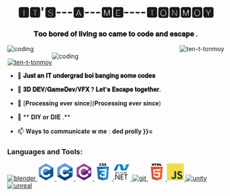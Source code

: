 <h1 align="center">🅸🆃'🆂---🅰---🅼🅴----🆃🅾🅽🅼🅾🆈</h1>
<h3 align="center">𝐓𝐨𝐨 𝐛𝐨𝐫𝐞𝐝 𝐨𝐟 𝐥𝐢𝐯𝐢𝐧𝐠 𝐬𝐨 𝐜𝐚𝐦𝐞 𝐭𝐨 𝐜𝐨𝐝𝐞 𝐚𝐧𝐝 𝐞𝐬𝐜𝐚𝐩𝐞 .</h3>

<img align="left" alt="coding" width="400" src="https://media.tenor.com/fAQ4mdg7iz4AAAAj/pixel-cat.gif">
<img align="right" alt="coding" width="400" src="https://i.pinimg.com/originals/32/44/01/324401aa18cc80c55f338dcd4674cb80.gif">
<p align="left"> <img src="https://komarev.com/ghpvc/?username=ten-t-tonmoy&label=Profile%20views&color=0e75b6&style=flat" alt="ten-t-tonmoy" /> </p>

<p align="right"> <a href="https://github.com/ryo-ma/github-profile-trophy"><img src="https://github-profile-trophy.vercel.app/?username=ten-t-tonmoy" alt="ten-t-tonmoy" /></a> </p>

- 🔭 **𝐉𝐮𝐬𝐭 𝐚𝐧 𝐈𝐓 𝐮𝐧𝐝𝐞𝐫𝐠𝐫𝐚𝐝 𝐛𝐨𝐢 𝐛𝐚𝐧𝐠𝐢𝐧𝐠 𝐬𝐨𝐦𝐞 𝐜𝐨𝐝𝐞𝐬**

- 🤝 **𝟑𝐃 𝐃𝐄𝐕/𝐆𝐚𝐦𝐞𝐃𝐞𝐯/𝐕𝐅𝐗 ? 𝐋𝐞𝐭'𝐬 𝐄𝐬𝐜𝐚𝐩𝐞 𝐭𝐨𝐠𝐞𝐭𝐡𝐞𝐫.**

- 📝 [𝐏𝐫𝐨𝐜𝐞𝐬𝐬𝐢𝐧𝐠 𝐞𝐯𝐞𝐫 𝐬𝐢𝐧𝐜𝐞](𝐏𝐫𝐨𝐜𝐞𝐬𝐬𝐢𝐧𝐠 𝐞𝐯𝐞𝐫 𝐬𝐢𝐧𝐜𝐞)

- 💬 ** 𝐃𝐈𝐘 𝐨𝐫 𝐃𝐈𝐄 .**

- 📫 𝐖𝐚𝐲𝐬 𝐭𝐨 𝐜𝐨𝐦𝐦𝐮𝐧𝐢𝐜𝐚𝐭𝐞 𝐰 𝐦𝐞 : **ded prolly }}=**

<p align="left">
</p>

<h3 align="left">Languages and Tools:</h3>
<p align="left"> <a href="https://www.blender.org/" target="_blank" rel="noreferrer"> <img src="https://download.blender.org/branding/community/blender_community_badge_white.svg" alt="blender" width="40" height="40"/> </a> <a href="https://www.cprogramming.com/" target="_blank" rel="noreferrer"> <img src="https://raw.githubusercontent.com/devicons/devicon/master/icons/c/c-original.svg" alt="c" width="40" height="40"/> </a> <a href="https://www.w3schools.com/cpp/" target="_blank" rel="noreferrer"> <img src="https://raw.githubusercontent.com/devicons/devicon/master/icons/cplusplus/cplusplus-original.svg" alt="cplusplus" width="40" height="40"/> </a> <a href="https://www.w3schools.com/cs/" target="_blank" rel="noreferrer"> <img src="https://raw.githubusercontent.com/devicons/devicon/master/icons/csharp/csharp-original.svg" alt="csharp" width="40" height="40"/> </a> <a href="https://www.w3schools.com/css/" target="_blank" rel="noreferrer"> <img src="https://raw.githubusercontent.com/devicons/devicon/master/icons/css3/css3-original-wordmark.svg" alt="css3" width="40" height="40"/> </a> <a href="https://dotnet.microsoft.com/" target="_blank" rel="noreferrer"> <img src="https://raw.githubusercontent.com/devicons/devicon/master/icons/dot-net/dot-net-original-wordmark.svg" alt="dotnet" width="40" height="40"/> </a> <a href="https://git-scm.com/" target="_blank" rel="noreferrer"> <img src="https://www.vectorlogo.zone/logos/git-scm/git-scm-icon.svg" alt="git" width="40" height="40"/> </a> <a href="https://www.w3.org/html/" target="_blank" rel="noreferrer"> <img src="https://raw.githubusercontent.com/devicons/devicon/master/icons/html5/html5-original-wordmark.svg" alt="html5" width="40" height="40"/> </a> <a href="https://developer.mozilla.org/en-US/docs/Web/JavaScript" target="_blank" rel="noreferrer"> <img src="https://raw.githubusercontent.com/devicons/devicon/master/icons/javascript/javascript-original.svg" alt="javascript" width="40" height="40"/> </a> <a href="https://unity.com/" target="_blank" rel="noreferrer"> <img src="https://www.vectorlogo.zone/logos/unity3d/unity3d-icon.svg" alt="unity" width="40" height="40"/> </a> <a href="https://unrealengine.com/" target="_blank" rel="noreferrer"> <img src="https://raw.githubusercontent.com/kenangundogan/fontisto/036b7eca71aab1bef8e6a0518f7329f13ed62f6b/icons/svg/brand/unreal-engine.svg" alt="unreal" width="40" height="40"/> </a> </p>
